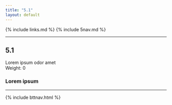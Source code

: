 ```yaml
---
title: "5.1"
layout: default
---
```


{% include links.md %}
{% include 5nav.md %}

---

## 5.1
Lorem ipsum odor amet  
Weight: 0


### Lorem ipsum 

---

{% include bttnav.html %}
